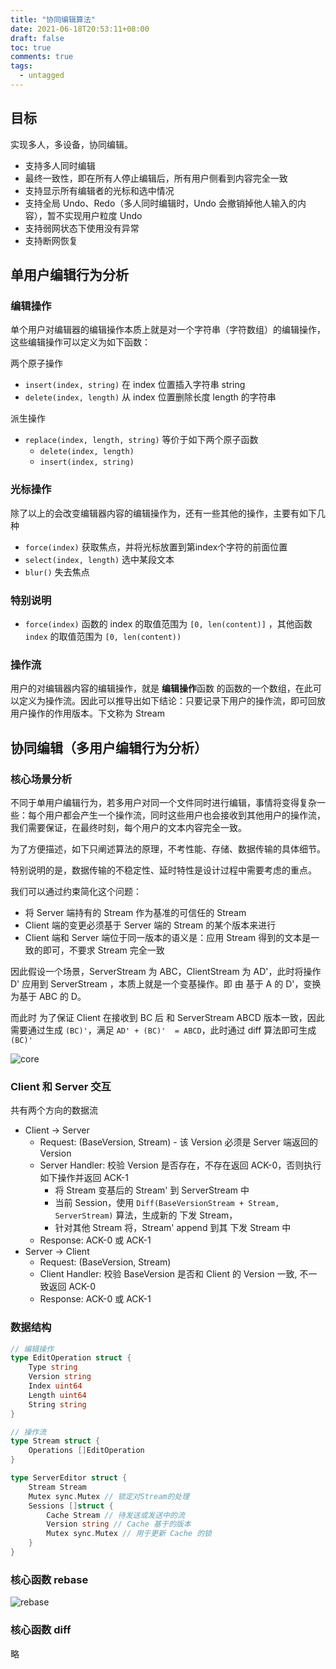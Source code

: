 ```yaml
---
title: "协同编辑算法"
date: 2021-06-18T20:53:11+08:00
draft: false
toc: true
comments: true
tags:
  - untagged
---
```


## 目标

实现多人，多设备，协同编辑。

* 支持多人同时编辑
* 最终一致性，即在所有人停止编辑后，所有用户侧看到内容完全一致
* 支持显示所有编辑者的光标和选中情况
* 支持全局 Undo、Redo（多人同时编辑时，Undo 会撤销掉他人输入的内容），暂不实现用户粒度 Undo
* 支持弱网状态下使用没有异常
* 支持断网恢复

## 单用户编辑行为分析

### 编辑操作

单个用户对编辑器的编辑操作本质上就是对一个字符串（字符数组）的编辑操作，这些编辑操作可以定义为如下函数：

两个原子操作

* `insert(index, string)` 在 index 位置插入字符串 string
* `delete(index, length)` 从 index 位置删除长度 length 的字符串

派生操作

* `replace(index, length, string)` 等价于如下两个原子函数
    * `delete(index, length)`
    * `insert(index, string)`

### 光标操作

除了以上的会改变编辑器内容的编辑操作为，还有一些其他的操作，主要有如下几种

* `force(index)` 获取焦点，并将光标放置到第index个字符的前面位置
* `select(index, length)` 选中某段文本
* `blur()` 失去焦点

### 特别说明

* `force(index)` 函数的 index 的取值范围为 `[0, len(content)]` ，其他函数 `index` 的取值范围为 `[0, len(content))`

### 操作流

用户的对编辑器内容的编辑操作，就是 **编辑操作**函数 的函数的一个数组，在此可以定义为操作流。因此可以推导出如下结论：只要记录下用户的操作流，即可回放用户操作的作用版本。下文称为 Stream

## 协同编辑（多用户编辑行为分析）

### 核心场景分析

不同于单用户编辑行为，若多用户对同一个文件同时进行编辑，事情将变得复杂一些：每个用户都会产生一个操作流，同时这些用户也会接收到其他用户的操作流，我们需要保证，在最终时刻，每个用户的文本内容完全一致。

为了方便描述，如下只阐述算法的原理，不考性能、存储、数据传输的具体细节。

特别说明的是，数据传输的不稳定性、延时特性是设计过程中需要考虑的重点。

我们可以通过约束简化这个问题：

* 将 Server 端持有的 Stream 作为基准的可信任的 Stream
* Client 端的变更必须基于 Server 端的 Stream 的某个版本来进行
* Client 端和 Server 端位于同一版本的语义是：应用 Stream 得到的文本是一致的即可，不要求 Stream 完全一致

因此假设一个场景，ServerStream 为 ABC，ClientStream 为 AD'，此时将操作 D' 应用到 ServerStream ，本质上就是一个变基操作。即 由 基于 A 的 D'，变换为基于 ABC 的 D。

而此时 为了保证 Client 在接收到 BC 后 和 ServerStream ABCD 版本一致，因此需要通过生成 `(BC)'`，满足 `AD' + (BC)'  = ABCD`，此时通过 diff 算法即可生成 `(BC)'`

![core](/image/collaborative-editing-algorithm-core.png)

### Client 和 Server 交互

共有两个方向的数据流

* Client -> Server
    * Request: (BaseVersion, Stream) - 该 Version 必须是 Server 端返回的 Version
    * Server Handler: 校验 Version 是否存在，不存在返回 ACK-0，否则执行如下操作并返回 ACK-1
        * 将 Stream 变基后的 Stream' 到 ServerStream 中
        * 当前 Session，使用 `Diff(BaseVersionStream + Stream, ServerStream)` 算法，生成新的 下发 Stream，
        * 针对其他 Stream 将，Stream' append 到其 下发 Stream 中
    * Response: ACK-0 或 ACK-1
* Server -> Client
    * Request: (BaseVersion, Stream)
    * Client Handler: 校验 BaseVersion 是否和 Client 的 Version 一致, 不一致返回 ACK-0
    * Response: ACK-0 或 ACK-1

### 数据结构

```go
// 编辑操作
type EditOperation struct {
    Type string
	Version string
    Index uint64
    Length uint64
    String string
}

// 操作流
type Stream struct {
    Operations []EditOperation
}

type ServerEditor struct {
	Stream Stream
	Mutex sync.Mutex // 锁定对Stream的处理
	Sessions []struct {
        Cache Stream // 待发送或发送中的流
        Version string // Cache 基于的版本
        Mutex sync.Mutex // 用于更新 Cache 的锁
    }
}
```

### 核心函数 rebase

![rebase](/image/collaborative-editing-algorithm-rebase.png)

### 核心函数 diff

略
